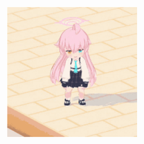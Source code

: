 <img src="https://raw.githubusercontent.com/jvitormelo/3d-view/refs/heads/main/blue-archive-takanashi-hoshino.gif" width="300" alt="Hoshino"/>
